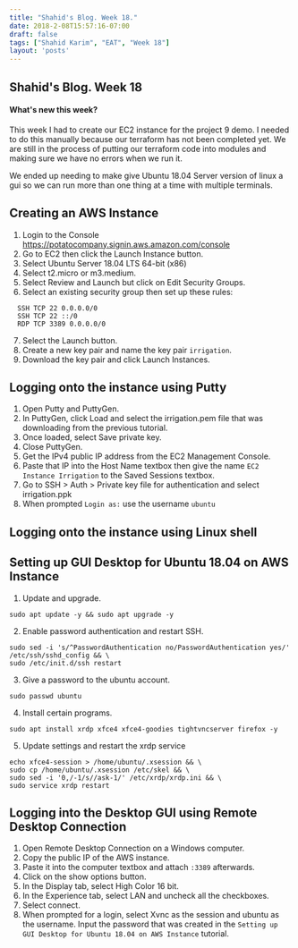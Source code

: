 ```yaml
---
title: "Shahid's Blog. Week 18."
date: 2018-2-08T15:57:16-07:00
draft: false
tags: ["Shahid Karim", "EAT", "Week 18"]
layout: 'posts'
---
```


## Shahid's Blog. Week 18
#### What's new this week?
This week I had to create our EC2 instance for the project 9 demo. I needed to do this manually because our terraform has not been completed yet. We are still in the process of putting our terraform code into modules and making sure we have no errors when we run it.

We ended up needing to make give Ubuntu 18.04 Server version of linux a gui so we can run more than one thing at a time with multiple terminals.

## Creating an AWS Instance
1. Login to the Console https://potatocompany.signin.aws.amazon.com/console
2. Go to EC2 then click the Launch Instance button.
3. Select Ubuntu Server 18.04 LTS 64-bit (x86)
4. Select t2.micro or m3.medium.
5. Select Review and Launch but click on Edit Security Groups.
6. Select an existing security group then set up these rules:

  ```
    SSH TCP 22 0.0.0.0/0
    SSH TCP 22 ::/0
    RDP TCP 3389 0.0.0.0/0
  ```
7. Select the Launch button.
8. Create a new key pair and name the key pair ```irrigation```.
9. Download the key pair and click Launch Instances.

## Logging onto the instance using Putty
1. Open Putty and PuttyGen.
2. In PuttyGen, click Load and select the irrigation.pem file that was downloading from the previous tutorial.
3. Once loaded, select Save private key.
4. Close PuttyGen.
5. Get the IPv4 public IP address from the EC2 Management Console.
6. Paste that IP into the Host Name textbox then give the name ```EC2 Instance Irrigation``` to the Saved Sessions textbox.
7. Go to SSH > Auth > Private key file for authentication and select irrigation.ppk
8. When prompted ```Login as:``` use the username ```ubuntu```

## Logging onto the instance using Linux shell

## Setting up GUI Desktop for Ubuntu 18.04 on AWS Instance
1. Update and upgrade.
  ```
  sudo apt update -y && sudo apt upgrade -y
  ```

2. Enable password authentication and restart SSH.
  ```
  sudo sed -i 's/^PasswordAuthentication no/PasswordAuthentication yes/' /etc/ssh/sshd_config && \
  sudo /etc/init.d/ssh restart
  ```

3. Give a password to the ubuntu account.
  ```
  sudo passwd ubuntu
  ```

4. Install certain programs.
  ```
  sudo apt install xrdp xfce4 xfce4-goodies tightvncserver firefox -y
  ```

5. Update settings and restart the xrdp service
  ```
  echo xfce4-session > /home/ubuntu/.xsession && \
  sudo cp /home/ubuntu/.xsession /etc/skel && \
  sudo sed -i '0,/-1/s//ask-1/' /etc/xrdp/xrdp.ini && \
  sudo service xrdp restart
  ```

## Logging into the Desktop GUI using Remote Desktop Connection
1. Open Remote Desktop Connection on a Windows computer.
2. Copy the public IP of the AWS instance.
3. Paste it into the computer textbox and attach ```:3389``` afterwards.
4. Click on the show options button.
5. In the Display tab, select High Color 16 bit.
6. In the Experience tab, select LAN and uncheck all the checkboxes.
7. Select connect.
8. When prompted for a login, select Xvnc as the session and ubuntu as the username. Input the password that was created in the ```Setting up GUI Desktop for Ubuntu 18.04 on AWS Instance``` tutorial.
